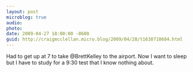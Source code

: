 ```yaml
---
layout: post
microblog: true
audio: 
photo: 
date: 2009-04-27 18:00:00 -0600
guid: http://craigmcclellan.micro.blog/2009/04/28/t1638710684.html
---
```

Had to get up at 7 to take @BrettKelley to the airport.  Now I want to sleep but I have to study for a 9:30 test that I know nothing about.
